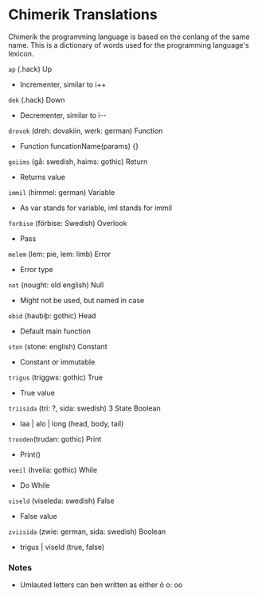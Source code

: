 # Chimerik Translations

Chimerik the programming language is based on the conlang of the same name. This is a dictionary of words used for the programming language's lexicon.

```ap``` (.hack) Up
 - Incrementer, similar to i++

```dek``` (.hack) Down
  - Decrementer, similar to i--

```drovok``` (dreh: dovakiin, werk: german) Function
 - Function funcationName(params) {}

```goiims``` (gå: swedish, haims: gothic) Return
 - Returns value

```immil``` (himmel: german) Variable
 - As var stands for variable, iml stands for immil

```forbise``` (förbise: Swedish) Overlook
 - Pass

```melem``` (lem: pie, lem: limb) Error
 - Error type

```not``` (nought: old english) Null
 - Might not be used, but named in case

```obid``` (haubiþ: gothic) Head
 - Default main function

```ston``` (stone: english) Constant
 - Constant or immutable

```trigus``` (triggws: gothic) True
 - True value

```triisida``` (tri: ?, sida: swedish) 3 State Boolean
 - laa | alo | long (head, body, tail)

```trooden```(trudan: gothic) Print
 - Print(<string>)

```veeil``` (hveila: gothic) While
 - Do While

```viseld``` (viseleda: swedish) False
 - False value

```zviisida``` (zwie: german, sida: swedish) Boolean
 - trigus | viseld (true, false)



### Notes
 - Umlauted letters can ben written as either ö o: oo